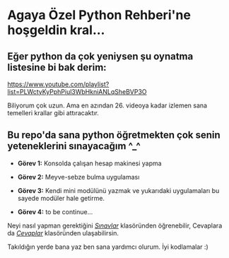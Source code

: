 # Agaya Özel Python Rehberi'ne hoşgeldin kral...

## Eğer python da çok yeniysen şu oynatma listesine bi bak derim:

https://www.youtube.com/playlist?list=PLWctyKyPphPiul3WbHkniANLqSheBVP3O

Biliyorum çok uzun. Ama en azından 26. videoya kadar izlemen sana temelleri krallar gibi attıracaktır.

## Bu repo'da sana python öğretmekten çok senin yeteneklerini sınayacağım ^_^

- **Görev 1:** Konsolda çalışan hesap makinesi yapma

- **Görev 2:** Meyve-sebze bulma uygulaması

- **Görev 3:** Kendi mini modülünü yazmak ve yukarıdaki uygulamaları bu sayede modüler hale getirme.

- **Görev 4:** to be continue...

Neyi nasıl yapman gerektiğini [*Sınavlar*](Sınavlar/) klasöründen öğrenebilir, Cevaplara da [*Cevaplar*](Cevaplar/) klasöründen ulaşabilirsin.

Takıldığın yerde bana yaz ben sana yardımcı olurum. İyi kodlamalar :) 
